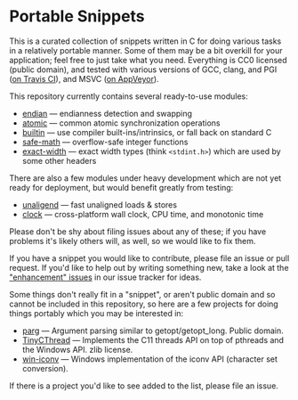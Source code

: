 # Portable Snippets

This is a curated collection of snippets written in C for doing
various tasks in a relatively portable manner.  Some of them may be a
bit overkill for your application; feel free to just take what you
need.  Everything is CC0 licensed (public domain), and tested with
various versions of GCC, clang, and PGI
([on Travis CI](https://travis-ci.org/nemequ/portable-snippets)), and
MSVC
([on AppVeyor](https://ci.appveyor.com/project/quixdb/portable-snippets)).

This repository currently contains several ready-to-use modules:

 * [endian](https://github.com/nemequ/portable-snippets/tree/master/endian) —
   endianness detection and swapping
 * [atomic](https://github.com/nemequ/portable-snippets/tree/master/atomic) —
   common atomic synchronization operations
 * [builtin](https://github.com/nemequ/portable-snippets/tree/master/builtin) —
   use compiler built-ins/intrinsics, or fall back on standard C
 * [safe-math](https://github.com/nemequ/portable-snippets/tree/master/safe-math) —
   overflow-safe integer functions
 * [exact-width](https://github.com/nemequ/portable-snippets/tree/master/exact-width) —
   exact width types (think `<stdint.h>`) which are used by some other headers

There are also a few modules under heavy development which are not yet
ready for deployment, but would benefit greatly from testing:

 * [unaligend](https://github.com/nemequ/portable-snippets/tree/master/unaligned) —
   fast unaligned loads & stores
 * [clock](https://github.com/nemequ/portable-snippets/tree/master/clock) —
   cross-platform wall clock, CPU time, and monotonic time

Please don't be shy about filing issues about any of these; if you
have problems it's likely others will, as well, so we would like to
fix them.

If you have a snippet you would like to contribute, please file an
issue or pull request.  If you'd like to help out by writing something
new, take a look at the
["enhancement" issues](https://github.com/nemequ/portable-snippets/issues?q=is%3Aissue+is%3Aopen+label%3Aenhancement)
in our issue tracker for ideas.

Some things don't really fit in a "snippet", or aren't public domain
and so cannot be included in this repository, so here are a few
projects for doing things portably which you may be interested in:

 * [parg](https://github.com/jibsen/parg) —
   Argument parsing similar to getopt/getopt_long.  Public domain.
 * [TinyCThread](https://tinycthread.github.io/) — Implements the C11
   threads API on top of pthreads and the Windows API.  zlib license.
 * [win-iconv](https://github.com/win-iconv/win-iconv) — Windows
   implementation of the iconv API (character set conversion).

If there is a project you'd like to see added to the list, please file
an issue.
